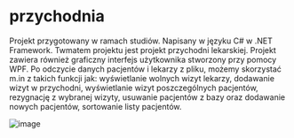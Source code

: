 # przychodnia
 
Projekt przygotowany w ramach studiów. Napisany w języku C# w .NET Framework. Twmatem projektu jest projekt przychodni lekarskiej. Projekt zawiera również graficzny interfejs użytkownika stworzony przy pomocy WPF.  Po odczycie danych pacjentów i lekarzy z pliku, możemy skorzystać m.in z takich funkcji jak: wyświetlanie wolnych wizyt lekarzy, dodawanie wizyt w przychodni, wyświetlanie wizyt poszczególnych pacjentów, rezygnację z wybranej wizyty, usuwanie pacjentów z bazy oraz dodawanie nowych pacjentów, sortowanie listy pacjentów.


![image](https://user-images.githubusercontent.com/101825810/161449046-7c99f26f-e8d8-4bdb-ab08-7c1c0bb034e6.png)
